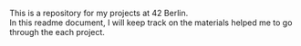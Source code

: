 <p>This is a repository for my projects at 42 Berlin.<br>
In this readme document, I will keep track on the materials helped me to go through the each project.</p>
